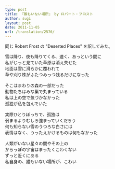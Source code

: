 ```yaml
---
type: post
title: 『誰もいない場所』 by ロバート・フロスト
author: sugi
layout: post
date: 2011-11-05
url: /translation/2576/
---
```

同じ Robert Frost の "Deserted Places" を訳してみた。

<pre>雪は降り、夜も降りてくる、速く、あっという間に
私がじっと見ていた草原は消え失せた
地面は雪に滑らかに覆われて
草や刈り株がふたつみっつ残るだけになった

そこはまわりの森の一部だった
動物たちはみな巣で丸まっている
私は上の空で気づかなかった
孤独が私を包んでいた

実際ひとりぼっちで、孤独は
弱まるよりむしろ強まっていくだろう
何も知らない雪のうつろな白さには
表情はなく、うったえかけるものは何もなかった

人類がいない星々の間やその上の
からっぽの宇宙はまったくこわくない
ずっと近くにある
私自身の、誰もいない場所が、こわい
</pre>

